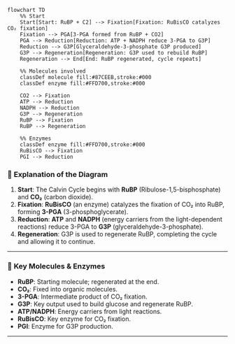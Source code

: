 ```mermaid
flowchart TD
    %% Start
    Start[Start: RuBP + C2] --> Fixation[Fixation: RuBisCO catalyzes CO₂ fixation]
    Fixation --> PGA[3-PGA formed from RuBP + CO2]
    PGA --> Reduction[Reduction: ATP + NADPH reduce 3-PGA to G3P]
    Reduction --> G3P[Glyceraldehyde-3-phosphate G3P produced]
    G3P --> Regeneration[Regeneration: G3P used to rebuild RuBP]
    Regeneration --> End[End: RuBP regenerated, cycle repeats]
    
    %% Molecules involved
    classDef molecule fill:#87CEEB,stroke:#000
    classDef enzyme fill:#FFD700,stroke:#000

    CO2 --> Fixation
    ATP --> Reduction
    NADPH --> Reduction
    G3P --> Regeneration
    RuBP --> Fixation
    RuBP --> Regeneration

    %% Enzymes
    classDef enzyme fill:#FFD700,stroke:#000
    RuBisCO --> Fixation
    PGI --> Reduction
```
### 🧬 **Explanation of the Diagram**
1. **Start**: The Calvin Cycle begins with **RuBP** (Ribulose-1,5-bisphosphate) and **CO₂** (carbon dioxide).
2. **Fixation**: **RuBisCO** (an enzyme) catalyzes the fixation of CO₂ into RuBP, forming **3-PGA** (3-phosphoglycerate).
3. **Reduction**: **ATP** and **NADPH** (energy carriers from the light-dependent reactions) reduce 3-PGA to **G3P** (glyceraldehyde-3-phosphate).
4. **Regeneration**: G3P is used to regenerate RuBP, completing the cycle and allowing it to continue.

---

### 📌 **Key Molecules & Enzymes**
- **RuBP**: Starting molecule; regenerated at the end.
- **CO₂**: Fixed into organic molecules.
- **3-PGA**: Intermediate product of CO₂ fixation.
- **G3P**: Key output used to build glucose and regenerate RuBP.
- **ATP/NADPH**: Energy carriers from light reactions.
- **RuBisCO**: Key enzyme for CO₂ fixation.
- **PGI**: Enzyme for G3P production.

---
